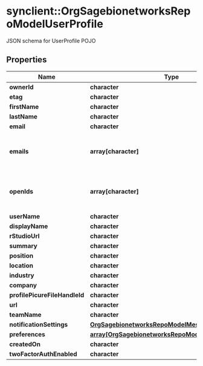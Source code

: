 # synclient::OrgSagebionetworksRepoModelUserProfile

JSON schema for UserProfile POJO

## Properties
Name | Type | Description | Notes
------------ | ------------- | ------------- | -------------
**ownerId** | **character** |  | [optional] 
**etag** | **character** |  | [optional] 
**firstName** | **character** |  | [optional] 
**lastName** | **character** |  | [optional] 
**email** | **character** |  | [optional] 
**emails** | **array[character]** | The list of user email addresses registered to this user. | [optional] 
**openIds** | **array[character]** | The list of OpenIds bound to this user&#39;s account. | [optional] 
**userName** | **character** |  | [optional] 
**displayName** | **character** |  | [optional] 
**rStudioUrl** | **character** |  | [optional] 
**summary** | **character** |  | [optional] 
**position** | **character** |  | [optional] 
**location** | **character** |  | [optional] 
**industry** | **character** |  | [optional] 
**company** | **character** |  | [optional] 
**profilePicureFileHandleId** | **character** |  | [optional] 
**url** | **character** |  | [optional] 
**teamName** | **character** |  | [optional] 
**notificationSettings** | [**OrgSagebionetworksRepoModelMessageSettings**](org.sagebionetworks.repo.model.message.Settings.md) |  | [optional] 
**preferences** | [**array[OrgSagebionetworksRepoModelUserPreference]**](org.sagebionetworks.repo.model.UserPreference.md) |  | [optional] 
**createdOn** | **character** |  | [optional] 
**twoFactorAuthEnabled** | **character** |  | [optional] 


